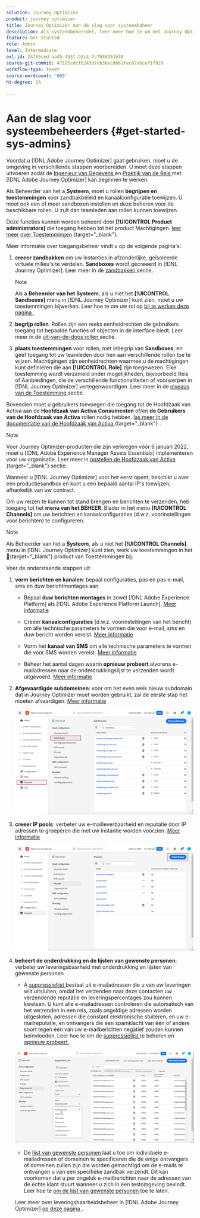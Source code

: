 ```yaml
---
solution: Journey Optimizer
product: journey optimizer
title: Journey Optimizer Aan de slag voor systeembeheer
description: Als systeembeheerder, leer meer hoe te om met Journey Optimizer te werken
feature: Get Started
role: Admin
level: Intermediate
exl-id: 24f85ced-aa45-493f-b2c4-7c7b58351b38
source-git-commit: 47185cdcfb243d7cb3becd861fec87abcef1f929
workflow-type: tm+mt
source-wordcount: '665'
ht-degree: 1%

---
```


# Aan de slag voor systeembeheerders {#get-started-sys-admins}

Voordat u [!DNL Adobe Journey Optimizer] gaat gebruiken, moet u de omgeving in verschillende stappen voorbereiden.  U moet deze stappen uitvoeren zodat de [ Ingenieur van Gegevens ](data-engineer.md) en [ Praktijk van de Reis ](marketer.md) met [!DNL Adobe Journey Optimizer] kan beginnen te werken.

Als Beheerder van het a **Systeem**, moet u rollen **begrijpen en toestemmingen** voor zandbakbeleid en kanaalconfiguratie toewijzen. U moet ook een of meer sandboxen instellen en deze beheren voor de beschikbare rollen. U zult dan teamleden aan rollen kunnen toewijzen.

Deze functies kunnen worden beheerd door **[!UICONTROL Product administrators]** die toegang hebben tot het product Machtigingen. [ leer meer over Toestemmingen ](../../administration/permissions.md){target="_blank"}.

Meer informatie over toegangsbeheer vindt u op de volgende pagina&#39;s:

1. **creeer zandbakken** om uw instanties in afzonderlijke, geïsoleerde virtuele milieu&#39;s te verdelen. **Sandboxes** wordt gecreeerd in [!DNL Journey Optimizer]. Leer meer in de [ zandbakken ](../../administration/sandboxes.md) sectie.

   >[!NOTE]
   >Als a **Beheerder van het Systeem**, als u niet het **[!UICONTROL Sandboxes]** menu in [!DNL Journey Optimizer] kunt zien, moet u uw toestemmingen bijwerken. Leer hoe te om uw rol op [ bij te werken deze pagina ](../../administration/permissions.md#edit-product-profile).

1. **begrijp rollen**. Rollen zijn een reeks eenheidrechten die gebruikers toegang tot bepaalde functies of objecten in de interface biedt. Leer meer in de [ uit-van-de-doos rollen ](../../administration/ootb-product-profiles.md) sectie.

1. **plaats toestemmingen** voor rollen, met inbegrip van **Sandboxes**, en geef toegang tot uw teamleden door hen aan verschillende rollen toe te wijzen. Machtigingen zijn eenheidrechten waarmee u de machtigingen kunt definiëren die aan **[!UICONTROL Role]** zijn toegewezen. Elke toestemming wordt verzameld onder mogelijkheden, bijvoorbeeld Reis of Aanbiedingen, die de verschillende functionaliteiten of voorwerpen in [!DNL Journey Optimizer] vertegenwoordigen. Leer meer in de [ niveaus van de Toestemming ](../../administration/high-low-permissions.md) sectie.

Bovendien moet u gebruikers toevoegen die toegang tot de Hoofdzaak van Activa aan de **Hoofdzaak van Activa Consumenten** of/en **de Gebruikers van de Hoofdzaak van Activa** rollen nodig hebben. [ las meer in de documentatie van de Hoofdzaak van Activa ](https://experienceleague.adobe.com/docs/experience-manager-assets-essentials/help/deploy-administer.html){target="_blank"} .

>[!NOTE]
>Voor Journey Optimizer-producten die zijn verkregen vóór 6 januari 2022, moet u [!DNL Adobe Experience Manager Assets Essentials] implementeren voor uw organisatie. Leer meer in [ opstellen de Hoofdzaak van Activa ](https://experienceleague.adobe.com/docs/experience-manager-assets-essentials/help/deploy-administer.html){target="_blank"}  sectie.

Wanneer u [!DNL Journey Optimizer] voor het eerst opent, beschikt u over een productiesandbox en kunt u een bepaald aantal IP&#39;s toewijzen, afhankelijk van uw contract.

Om uw reizen te kunnen tot stand brengen en berichten te verzenden, heb toegang tot het **menu van het BEHEER**. Blader in het menu **[!UICONTROL Channels]** om uw berichten en kanaalconfiguraties (d.w.z. voorinstellingen voor berichten) te configureren.

>[!NOTE]
>Als Beheerder van het a **Systeem**, als u niet het **[!UICONTROL Channels]** menu in [!DNL Journey Optimizer] kunt zien, werk uw toestemmingen in het [&#128279;](../../administration/permissions.md){target="_blank"} product van Toestemmingen bij.
>

Voer de onderstaande stappen uit:

1. **vorm berichten en kanalen**: bepaal configuraties, pas en pas e-mail, sms en duw berichtmontages aan

   * Bepaal **duw berichten montages** in zowel [!DNL Adobe Experience Platform] als [!DNL Adobe Experience Platform Launch]. [Meer informatie](../../push/push-gs.md)

   * Creeer **kanaalconfiguraties** (d.w.z. voorinstellingen van het bericht) om alle technische parameters te vormen die voor e-mail, sms en duw bericht worden vereist. [Meer informatie](../../configuration/channel-surfaces.md)

   * Vorm het **kanaal van SMS** om alle technische parameters te vormen die voor SMS worden vereist. [Meer informatie](../../sms/sms-configuration.md)

   * Beheer het aantal dagen waarin **opnieuw probeert** alvorens e-mailadressen naar de onderdrukkingslijst te verzenden wordt uitgevoerd. [Meer informatie](../../configuration/manage-suppression-list.md)

1. **Afgevaardigde subdomeinen**: voor om het even welk nieuw subdomain dat in Journey Optimizer moet worden gebruikt, zal de eerste stap het moeten afvaardigen. [Meer informatie](../../configuration/about-subdomain-delegation.md)

   ![](../assets/subdomain.png)

1. **creeer IP pools**: verbeter uw e-mailleverbaarheid en reputatie door IP adressen te groeperen die met uw instantie worden voorzien. [Meer informatie](../../configuration/ip-pools.md)

   ![](../assets/ip-pool.png)

1. **beheert de onderdrukking en de lijsten van gewenste personen**: verbeter uw leveringsbaarheid met onderdrukking en lijsten van gewenste personen

   * A [ suppressielijst ](../../reports/suppression-list.md) bestaat uit e-mailadressen die u van uw leveringen wilt uitsluiten, omdat het verzenden naar deze contacten uw verzendende reputatie en leveringspercentages zou kunnen kwetsen. U kunt alle e-mailadressen controleren die automatisch van het verzenden in een reis, zoals ongeldige adressen worden uitgesloten, adressen die constant elektronische stuiteren, en uw e-mailreputatie, en ontvangers die een spamklacht van één of andere soort tegen één van uw e-mailberichten negatief zouden kunnen beïnvloeden. Leer hoe te om de [ suppressielijst ](../../configuration/manage-suppression-list.md) te beheren en [ opnieuw probeert ](../../configuration/retries.md).

   ![](../assets/suppression-list-filtering-example.png)

   * De [ lijst van gewenste personen ](../../configuration/allow-list.md) laat u toe om individuele e-mailadressen of domeinen te specificeren die de enige ontvangers of domeinen zullen zijn die worden gemachtigd om de e-mails te ontvangen u van een specifieke zandbak verzendt. Dit kan voorkomen dat u per ongeluk e-mailberichten naar de adressen van de echte klant stuurt wanneer u zich in een testomgeving bevindt. Leer hoe te [ om de lijst van gewenste personen ](../../configuration/allow-list.md) toe te laten.

   Leer meer over leveringsbaarheidsbeheer in [!DNL Adobe Journey Optimizer] [ op deze pagina ](../../reports/deliverability.md).
